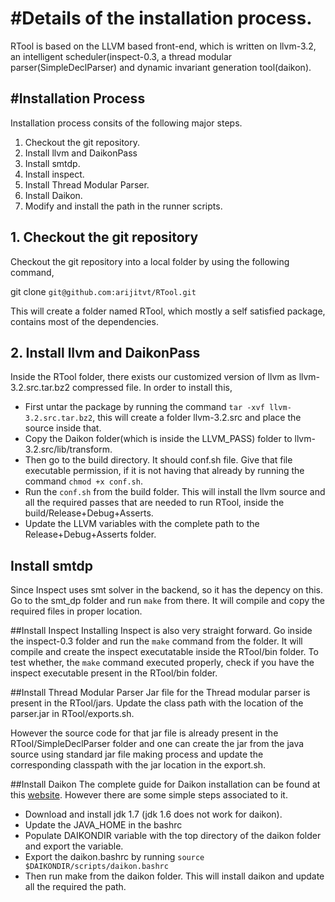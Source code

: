 #Details of the installation process.
=========================================
RTool is based on the  LLVM based front-end, which is written on llvm-3.2,
an intelligent scheduler(inspect-0.3, a thread modular parser(SimpleDeclParser) and 
dynamic invariant generation tool(daikon).

#Installation Process
------------------------------------------
Installation process consits of the following major steps.
  1. Checkout the git repository.
  2. Install llvm and DaikonPass
  3. Install smtdp.
  4. Install inspect.
  5. Install Thread Modular Parser.
  6. Install Daikon.  
  7. Modify and install the path in the runner scripts.


## 1. Checkout the git repository
Checkout the git repository into a local folder by using the following command,

git clone `git@github.com:arijitvt/RTool.git`

This will create a folder named RTool, which mostly a self satisfied package, contains most of the dependencies. 

## 2. Install llvm and DaikonPass
Inside the RTool folder, there exists our customized version of llvm as llvm-3.2.src.tar.bz2 compressed file. In order to install this,
  - First untar the package by running the command `tar -xvf llvm-3.2.src.tar.bz2`, this will create a folder llvm-3.2.src and place the source inside that.
  - Copy the Daikon folder(which is inside the LLVM_PASS) folder to llvm-3.2.src/lib/transform.
  - Then go to the build directory. It should conf.sh file. Give that file executable permission, if it is not having that already by running the command `chmod +x conf.sh`.
  - Run the `conf.sh` from the build folder. This will install the llvm source and all the required passes that are needed to run RTool, inside the build/Release+Debug+Asserts.
  - Update the LLVM variables with the complete path to the Release+Debug+Asserts folder.

## Install smtdp
Since Inspect uses smt solver in the backend, so it has the depency on this. Go to the smt_dp folder and run `make` from there. It will compile and copy the required files in proper location.

##Install Inspect
  Installing Inspect is also very straight forward. Go inside the inspect-0.3 folder and run the `make` command from the folder. It will compile and create the inspect executatable inside the RTool/bin folder. To test whether, the `make` command executed properly, check if you have the  inspect executable present in the RTool/bin folder.

##Install Thread Modular Parser
Jar file for the Thread modular parser is present in the RTool/jars. Update the class path with the location of the parser.jar in RTool/exports.sh.

However the source code for that jar file is already present in the RTool/SimpleDeclParser folder and one can create the jar from the java source using standard jar file making process and update the corresponding classpath with the jar location in the export.sh.

##Install Daikon
The complete guide for Daikon installation can be found at this [website](http://plse.cs.washington.edu/daikon/download/doc/daikon.html).
However there are some simple steps associated to it.
 - Download and install jdk 1.7 \(jdk 1.6 does not work for daikon\).
 - Update the JAVA_HOME in the bashrc
 - Populate DAIKONDIR variable with the top directory of the daikon folder and export the variable.
 - Export the daikon.bashrc by running `source $DAIKONDIR/scripts/daikon.bashrc`
 - Then run make from the daikon folder. This will install daikon and update all the required the path.
